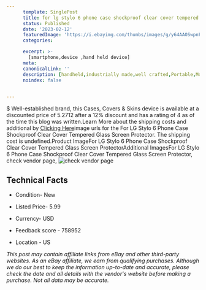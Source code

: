 ```yaml
---
      template: SinglePost
      title: for lg stylo 6 phone case shockproof clear cover tempered glass screen protector
      status: Published
      date: '2023-02-12'
      featuredImage: 'https://i.ebayimg.com/thumbs/images/g/y64AAOSwpnFgieQL/s-l225.jpg'
      categories: 

      excerpt: >-
        [smartphone,device ,hand held device]
      meta:
      canonicalLink: ''
      description: [handheld,industrially made,well crafted,Portable,Mobile,Compact,Convenient,Lightweight,Maneuverable,Man-portable,Miniature,Carriable,Hand-held,Light,Holdable,Transportable,Mobile device,Pocket-sized,On-the-go,Wireless,Cordless,Compact size,Convenient size, smartphone,device ,hand held device]
      noindex: false

        
---
```

$
    Well-established brand, this Cases, Covers & Skins device is available at a discounted price of 5.2712 after a 12% discount and has a rating of 4 as of the time this blog was written.Learn More about the shipping costs and additional by [Clicking Here](https://www.ebay.com/itm/303978102633?hash=item46c681bf69%3Ag%3Ay64AAOSwpnFgieQL&mkevt=1&mkcid=1&mkrid=711-53200-19255-0&campid=%253CePNCampaignId%253E&customid=%253CreferenceId%253E&toolid=10049)image urls for the For LG Stylo 6 Phone Case Shockproof Clear Cover Tempered Glass Screen Protector. The shipping cost is undefined.Product ImageFor LG Stylo 6 Phone Case Shockproof Clear Cover Tempered Glass Screen ProtectorAdditional ImagesFor LG Stylo 6 Phone Case Shockproof Clear Cover Tempered Glass Screen Protector, check vendor page, ![check vendor page](https://origin-galleryplus.ebayimg.com/ws/web/303978102633_2_0_1/225x225.jpg,https://origin-galleryplus.ebayimg.com/ws/web/303978102633_3_0_1/225x225.jpg,https://origin-galleryplus.ebayimg.com/ws/web/303978102633_4_0_1/225x225.jpg,https://origin-galleryplus.ebayimg.com/ws/web/303978102633_5_0_1/225x225.jpg,https://origin-galleryplus.ebayimg.com/ws/web/303978102633_6_0_1/225x225.jpg,https://origin-galleryplus.ebayimg.com/ws/web/303978102633_7_0_1/225x225.jpg,https://origin-galleryplus.ebayimg.com/ws/web/303978102633_8_0_1/225x225.jpg,https://origin-galleryplus.ebayimg.com/ws/web/303978102633_9_0_1/225x225.jpg,https://origin-galleryplus.ebayimg.com/ws/web/303978102633_10_0_1/225x225.jpg)
    
    

 ## Technical Facts 



     
      

 - Condition- New 


      

 - Listed Price- 5.99 


      

 - Currency- USD 


      

 - Feedback score - 758952 


      

 - Location - US 


      
      

 *_This post may contain affiliate links from eBay and other third-party websites. As an eBay affiliate, we earn from qualifying purchases. Although we do our best to keep the information up-to-date and accurate, please check the date and all details with the vendor's website before making a purchase. Not all data may be accurate._*



    
    
    
    
    